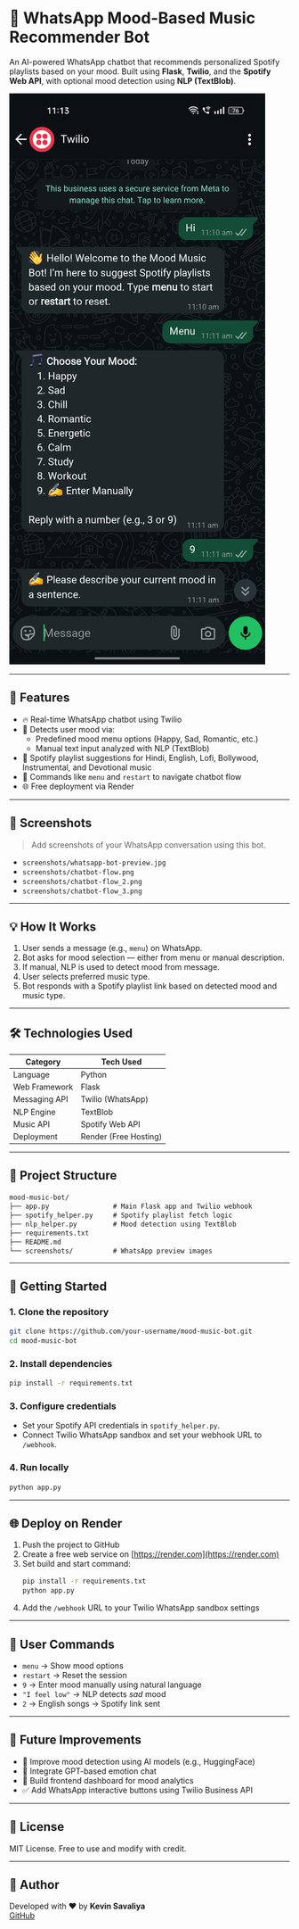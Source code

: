 # 🎵 WhatsApp Mood-Based Music Recommender Bot

An AI-powered WhatsApp chatbot that recommends personalized Spotify playlists based on your mood. Built using **Flask**, **Twilio**, and the **Spotify Web API**, with optional mood detection using **NLP (TextBlob)**.

![WhatsApp Screenshot](screenshots/whatsapp-bot-preview.jpg)

---

## 📌 Features

- 🔥 Real-time WhatsApp chatbot using Twilio
- 🧠 Detects user mood via:
  - Predefined mood menu options (Happy, Sad, Romantic, etc.)
  - Manual text input analyzed with NLP (TextBlob)
- 🎵 Spotify playlist suggestions for Hindi, English, Lofi, Bollywood, Instrumental, and Devotional music
- 🔁 Commands like `menu` and `restart` to navigate chatbot flow
- 🌐 Free deployment via Render

---

## 📸 Screenshots

> Add screenshots of your WhatsApp conversation using this bot.

- `screenshots/whatsapp-bot-preview.jpg`
- `screenshots/chatbot-flow.png`
- `screenshots/chatbot-flow_2.png`
- `screenshots/chatbot-flow_3.png`

---

## 💡 How It Works

1. User sends a message (e.g., `menu`) on WhatsApp.
2. Bot asks for mood selection — either from menu or manual description.
3. If manual, NLP is used to detect mood from message.
4. User selects preferred music type.
5. Bot responds with a Spotify playlist link based on detected mood and music type.

---

## 🛠️ Technologies Used

| Category       | Tech Used            |
|----------------|----------------------|
| Language       | Python               |
| Web Framework  | Flask                |
| Messaging API  | Twilio (WhatsApp)    |
| NLP Engine     | TextBlob             |
| Music API      | Spotify Web API      |
| Deployment     | Render (Free Hosting)|

---

## 📂 Project Structure

```
mood-music-bot/
├── app.py                # Main Flask app and Twilio webhook
├── spotify_helper.py     # Spotify playlist fetch logic
├── nlp_helper.py         # Mood detection using TextBlob
├── requirements.txt
├── README.md
└── screenshots/          # WhatsApp preview images
```

---

## 🚀 Getting Started

### 1. Clone the repository

```bash
git clone https://github.com/your-username/mood-music-bot.git
cd mood-music-bot
```

### 2. Install dependencies

```bash
pip install -r requirements.txt
```

### 3. Configure credentials

- Set your Spotify API credentials in `spotify_helper.py`.
- Connect Twilio WhatsApp sandbox and set your webhook URL to `/webhook`.

### 4. Run locally

```bash
python app.py
```

---

## 🌐 Deploy on Render

1. Push the project to GitHub
2. Create a free web service on [https://render.com](https://render.com)
3. Set build and start command:
   ```bash
   pip install -r requirements.txt
   python app.py
   ```
4. Add the `/webhook` URL to your Twilio WhatsApp sandbox settings

---

## 💬 User Commands

- `menu` → Show mood options
- `restart` → Reset the session
- `9` → Enter mood manually using natural language
- `"I feel low"` → NLP detects *sad* mood
- `2` → English songs → Spotify link sent

---

## 🌱 Future Improvements

- 🎯 Improve mood detection using AI models (e.g., HuggingFace)
- 🧠 Integrate GPT-based emotion chat
- 📱 Build frontend dashboard for mood analytics
- ✅ Add WhatsApp interactive buttons using Twilio Business API

---

## 📜 License

MIT License. Free to use and modify with credit.

---

## 🙌 Author

Developed with ❤️ by **Kevin Savaliya**  
[GitHub](https://github.com/kevin-savaliya)